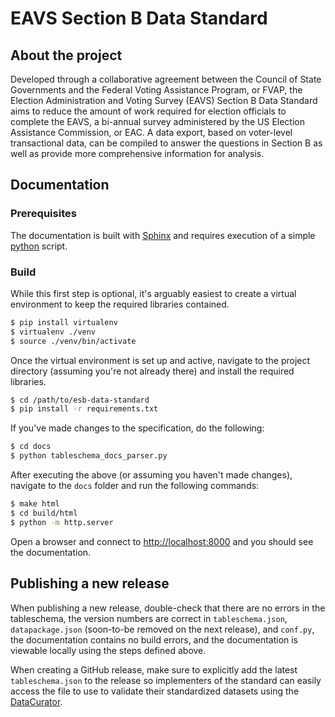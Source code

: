 # EAVS Section B Data Standard
## About the project
Developed through a collaborative agreement between the Council of State Governments and the Federal Voting Assistance Program, or FVAP, the Election Administration and Voting Survey (EAVS) Section B Data Standard aims to reduce the amount of work required for election officials to complete the EAVS, a bi-annual survey administered by the US Election Assistance Commission, or EAC. A data export, based on voter-level transactional data, can be compiled to answer the questions in Section B as well as provide more comprehensive information for analysis.

## Documentation
### Prerequisites
The documentation is built with [Sphinx](http://www.sphinx-doc.org/en/1.7/) and requires execution of a simple [python](https://www.python.org/) script.

### Build
While this first step is optional, it's arguably easiest to create a virtual environment to keep the required libraries contained.

```sh
$ pip install virtualenv
$ virtualenv ./venv
$ source ./venv/bin/activate
```

Once the virtual environment is set up and active, navigate to the project directory (assuming you're not already there) and install the required libraries.

```sh
$ cd /path/to/esb-data-standard
$ pip install -r requirements.txt
```

If you've made changes to the specification, do the following:

```sh
$ cd docs
$ python tableschema_docs_parser.py
```

After executing the above (or assuming you haven't made changes), navigate to the `docs` folder and run the following commands:

```sh
$ make html
$ cd build/html
$ python -m http.server
```

Open a browser and connect to [http://localhost:8000](http://localhost:8000) and you should see the documentation.

## Publishing a new release

When publishing a new release, double-check that there are no errors in the tableschema, the version numbers are correct in `tableschema.json`, `datapackage.json` (soon-to-be removed on the next release), and `conf.py`, the documentation contains no build errors, and the documentation is viewable locally using the steps defined above.

When creating a GitHub release, make sure to explicitly add the latest `tableschema.json` to the release so implementers of the standard can easily access the file to use to validate their standardized datasets using the [DataCurator](https://github.com/qcif/data-curator).